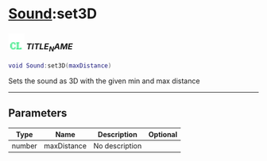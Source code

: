 # [Sound](../sound/README.md):set3D

### <img src="../../.gitbook/assets/client.png" width="32" height="32" /> $TITLE_NAME$

```lua
void Sound:set3D(maxDistance)
```

Sets the sound as 3D with the given min and max distance<br>

-----------------
## Parameters

| Type   | Name | Description | Optional |
| ------ | ---- | ----------- | -------: |
| number | maxDistance | No description |  |
